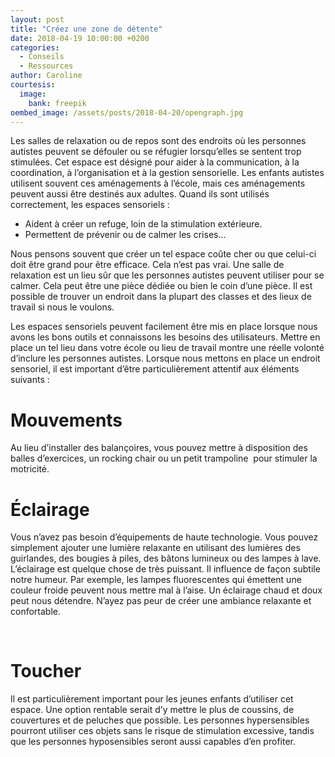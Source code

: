 ```yaml
---
layout: post
title: "Créez une zone de détente"
date: 2018-04-19 10:00:00 +0200
categories:
  - Conseils
  - Ressources
author: Caroline
courtesis:
  image:
    bank: freepik
oembed_image: /assets/posts/2018-04-20/opengraph.jpg
---
```


<amp-img class="center" width="640" height="376" src="{{ site.amp_img_cache_url }}/assets/posts/2018-04-20/opengraph.jpg" alt="Créez une zone de repos"></amp-img>



Les salles de relaxation ou de repos sont des endroits où les personnes autistes peuvent se défouler ou se réfugier lorsqu’elles se sentent trop stimulées. Cet espace est désigné pour aider à la communication, à la coordination, à l’organisation et à la gestion sensorielle. Les enfants autistes utilisent souvent ces aménagements à l’école, mais ces aménagements peuvent aussi être destinés aux adultes.
Quand ils sont utilisés correctement, les espaces sensoriels&nbsp;:

 - Aident à créer un refuge, loin de la stimulation extérieure.
 - Permettent de prévenir ou de calmer les crises…


Nous pensons souvent que créer un tel espace coûte cher ou que celui-ci doit être grand pour être efficace. Cela n’est pas vrai. Une salle de relaxation est un lieu sûr que les personnes autistes peuvent utiliser pour se calmer. Cela peut être une pièce dédiée ou bien le coin d’une pièce.
Il est possible de trouver un endroit dans la plupart des classes et des lieux de travail si nous le voulons.


Les espaces sensoriels peuvent facilement être mis en place lorsque nous avons les bons outils et connaissons les besoins des utilisateurs. Mettre en place un tel lieu dans votre école ou lieu de travail montre une réelle volonté d’inclure les personnes autistes. Lorsque nous mettons en place un endroit sensoriel, il est important d’être particulièrement attentif aux éléments suivants&nbsp;:

# Mouvements

Au lieu d’installer des balançoires, vous pouvez mettre à disposition des balles d’exercices, un rocking chair ou un petit trampoline  pour stimuler la motricité.


# Éclairage

Vous n’avez pas besoin d’équipements de haute technologie. Vous pouvez simplement ajouter une lumière relaxante en utilisant des lumières des guirlandes, des bougies à piles, des bâtons lumineux ou des lampes à lave. L’éclairage est quelque chose de très puissant. Il influence de façon subtile notre humeur. Par exemple, les lampes fluorescentes qui émettent une couleur froide peuvent nous mettre mal à l’aise. Un éclairage chaud et doux peut nous détendre. N’ayez pas peur de créer une ambiance relaxante et confortable.

 
# Toucher

Il est particulièrement important pour les jeunes enfants d’utiliser cet espace. Une option rentable serait d’y mettre le plus de coussins, de couvertures et de peluches que possible. Les personnes hypersensibles pourront utiliser ces objets sans le risque de stimulation excessive, tandis que les personnes hyposensibles seront aussi capables d’en profiter.
